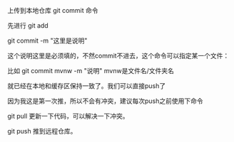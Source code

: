 上传到本地仓库 git commit 命令


先进行 git add

git commit -m "这里是说明"

这个说明这里是必须填的，不然commit不进去，这个命令可以指定某一个文件：

比如  git commit mvnw -m "说明"   mvnw是文件名/文件夹名

就已经在本地和缓存区保持一致了。我们可以直接push了

因为我这是第一次推，所以不会有冲突，建议每次push之前使用下命令

git pull 更新一下代码，可以解决一下冲突。

git push 推到远程仓库。